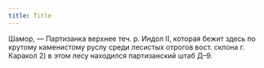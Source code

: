 ```yaml
---
title: Title
---
```


Шамор, — Партизанка верхнее теч. р. Индол II, которая бежит здесь по крутому
каменистому руслу среди лесистых отрогов вост. склона г. Каракол 2) в этом лесу
находился партизанский штаб Д–9.
